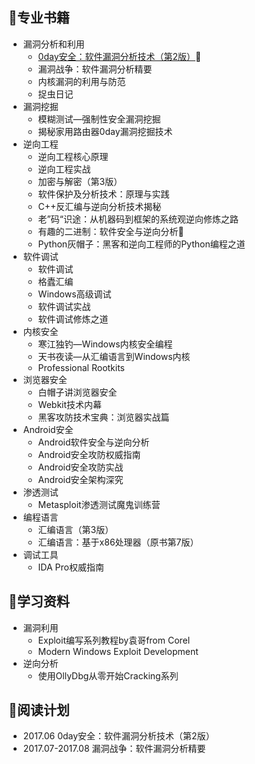 ## :green_book:专业书籍

* 漏洞分析和利用
  * [0day安全：软件漏洞分析技术（第2版）](/books/review_about_0day_security_second_edition.md):bookmark:
  * 漏洞战争：软件漏洞分析精要
  * 内核漏洞的利用与防范
  * 捉虫日记
* 漏洞挖掘
  * 模糊测试—强制性安全漏洞挖掘
  * 揭秘家用路由器0day漏洞挖掘技术
* 逆向工程
  * 逆向工程核心原理
  * 逆向工程实战
  * 加密与解密（第3版）
  * 软件保护及分析技术：原理与实践
  * C++反汇编与逆向分析技术揭秘
  * 老”码“识途：从机器码到框架的系统观逆向修炼之路
  * 有趣的二进制：软件安全与逆向分析:100:
  * Python灰帽子：黑客和逆向工程师的Python编程之道
* 软件调试
  * 软件调试
  * 格蠹汇编
  * Windows高级调试
  * 软件调试实战
  * 软件调试修炼之道
* 内核安全
  * 寒江独钓—Windows内核安全编程
  * 天书夜读—从汇编语言到Windows内核
  * Professional Rootkits
* 浏览器安全
  * 白帽子讲浏览器安全
  * Webkit技术内幕
  * 黑客攻防技术宝典：浏览器实战篇
* Android安全
  * Android软件安全与逆向分析
  * Android安全攻防权威指南
  * Android安全攻防实战
  * Android安全架构深究
* 渗透测试
  * Metasploit渗透测试魔鬼训练营
* 编程语言
  * 汇编语言（第3版）
  * 汇编语言：基于x86处理器（原书第7版）
* 调试工具
  * IDA Pro权威指南

## :page_facing_up:学习资料

* 漏洞利用
  * Exploit编写系列教程by袁哥from Corel
  * Modern Windows Exploit Development
* 逆向分析
  * 使用OllyDbg从零开始Cracking系列
  
## :calendar:阅读计划

* 2017.06         0day安全：软件漏洞分析技术（第2版）
* 2017.07-2017.08 漏洞战争：软件漏洞分析精要
